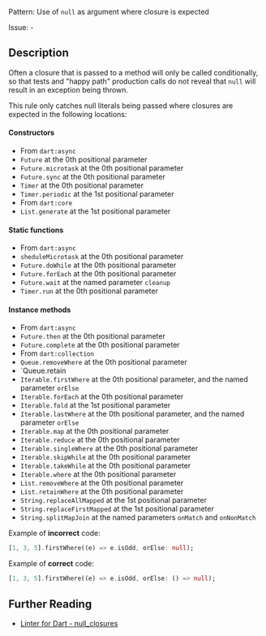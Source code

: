 Pattern: Use of `null` as argument where closure is expected

Issue: -

## Description

Often a closure that is passed to a method will only be called conditionally,
so that tests and "happy path" production calls do not reveal that `null` will
result in an exception being thrown.

This rule only catches null literals being passed where closures are expected
in the following locations:

#### Constructors

* From `dart:async`
 * `Future` at the 0th positional parameter
 * `Future.microtask` at the 0th positional parameter
 * `Future.sync` at the 0th positional parameter
 * `Timer` at the 0th positional parameter
 * `Timer.periodic` at the 1st positional parameter
* From `dart:core`
 * `List.generate` at the 1st positional parameter

#### Static functions

* From `dart:async`
 * `sheduleMicrotask` at the 0th positional parameter
 * `Future.doWhile` at the 0th positional parameter
 * `Future.forEach` at the 0th positional parameter
 * `Future.wait` at the named parameter `cleanup`
 * `Timer.run` at the 0th positional parameter

#### Instance methods

* From `dart:async`
 * `Future.then` at the 0th positional parameter
 * `Future.complete` at the 0th positional parameter
* From `dart:collection`
 * `Queue.removeWhere` at the 0th positional parameter
 * `Queue.retain
 * `Iterable.firstWhere` at the 0th positional parameter, and the named
  parameter `orElse`
 * `Iterable.forEach` at the 0th positional parameter
 * `Iterable.fold` at the 1st positional parameter
 * `Iterable.lastWhere` at the 0th positional parameter, and the named
  parameter `orElse`
 * `Iterable.map` at the 0th positional parameter
 * `Iterable.reduce` at the 0th positional parameter
 * `Iterable.singleWhere` at the 0th positional parameter
 * `Iterable.skipWhile` at the 0th positional parameter
 * `Iterable.takeWhile` at the 0th positional parameter
 * `Iterable.where` at the 0th positional parameter
 * `List.removeWhere` at the 0th positional parameter
 * `List.retainWhere` at the 0th positional parameter
 * `String.replaceAllMapped` at the 1st positional parameter
 * `String.replaceFirstMapped` at the 1st positional parameter
 * `String.splitMapJoin` at the named parameters `onMatch` and `onNonMatch`

Example of **incorrect** code:
```dart
[1, 3, 5].firstWhere((e) => e.isOdd, orElse: null);
```

Example of **correct** code:
```dart
[1, 3, 5].firstWhere((e) => e.isOdd, orElse: () => null);
```

## Further Reading

* [Linter for Dart - null_closures](https://dart.dev/tools/linter-rules/null_closures)